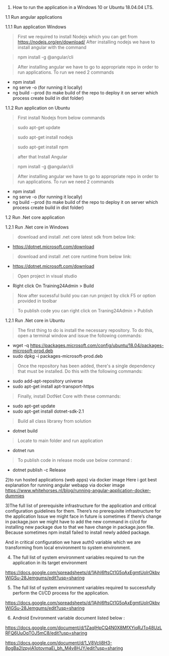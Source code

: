 1. How to run the application in a Windows 10 or Ubuntu 18.04.04 LTS.

1.1 Run angular applications

1.1.1 Run application Windows

> First we required to install Nodejs which you can get from https://nodejs.org/en/download/ 
> After installing nodejs we have to install angular with the command 

> npm install -g @angular/cli

> After installing angular we have to go to appropriate repo in order to run applications.
> To run we need 2 commands
  - npm install
  - ng serve -o (for running it locally)
  - ng build --prod (to make build of the repo to deploy it on server which process create build in dist folder)


1.1.2 Run application on Ubuntu
> First install Nodejs from below commands

> sudo apt-get update
 
> sudo apt-get install nodejs
 
> sudo apt-get install npm

> after that Install Angular

> npm install -g @angular/cli

> After installing angular we have to go to appropriate repo in order to run applications.
> To run we need 2 commands
  - npm install
  - ng serve -o (for running it locally)
  - ng build --prod (to make build of the repo to deploy it on server which process create build in dist folder)

1.2 Run .Net core application

1.2.1 Run .Net core in Windows

> download and install .net core latest sdk from below link:

  - https://dotnet.microsoft.com/download

> download and install .net core runtime from below link:
  
  - https://dotnet.microsoft.com/download
  
> Open project in visual studio

  - Right click On Training24Admin > Build
  
> Now after sucessful build you can run project by click F5 or option provided in toolbar

> To publish code you can right click on Traning24Admin > Publish

1.2.1 Run .Net core in Ubuntu

> The first thing to do is install the necessary repository. To do this, open a terminal window and issue the following commands:

  - wget -q https://packages.microsoft.com/config/ubuntu/18.04/packages-microsoft-prod.deb
  - sudo dpkg -i packages-microsoft-prod.deb
  
> Once the repository has been added, there's a single dependency that must be installed. Do this with the following commands:

  - sudo add-apt-repository universe
  - sudo apt-get install apt-transport-https
  
> Finally, install DotNet Core with these commands:

  - sudo apt-get update
  - sudo apt-get install dotnet-sdk-2.1 <replace with latest version want to use>

> Build all class librarey from solution 
 
  - dotnet build
  
> Locate to main folder and run application

  - dotnet run
  
> To publish code in release mode use below command :

  - dotnet publish -c Release

2)to run hosted applications (web apps) via docker image
Here i got best explanation for running angular webapp via docker image
https://www.whitehorses.nl/blog/running-angular-application-docker-dummies

3)The full list of prerequisite infrastructure for the application and critical configuration guidelines for them.
There’s no prerequisite infrastructure for the  application 
Issue we might face in future is sometimes if there’s change in package.json we might have to add the new command in ci/cd for installing new package due to that we have change in package.json file.
Because sometimes npm  install failed to install newly added package.

And in critical configuration we have auth0 variable which we are transforming from local environment to system environment.

4) The full list of system environment variables required to run the application in its target environment

https://docs.google.com/spreadsheets/d/1AjhI6ftsCt1G5oAxEgmtUolrOkbvWlGSu-28Jemgums/edit?usp=sharing

5) The full list of system environment variables required to successfully perform the CI/CD process for the application.

https://docs.google.com/spreadsheets/d/1AjhI6ftsCt1G5oAxEgmtUolrOkbvWlGSu-28Jemgums/edit?usp=sharing


6) Android Environment variable document listed below :

https://docs.google.com/document/d/1ZaqIHpCQ4N0X8MfXYiqRJTo48UzLRFQ6UuOqTOJ5mC8/edit?usp=sharing

https://docs.google.com/document/d/1_V8Vcli8H3-8pgBa2IzpyiA1otovmaEi_bh_M4v8HJY/edit?usp=sharing


